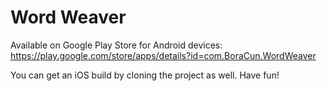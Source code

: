 # Word Weaver

Available on Google Play Store for Android devices: https://play.google.com/store/apps/details?id=com.BoraCun.WordWeaver

You can get an iOS build by cloning the project as well. Have fun!
